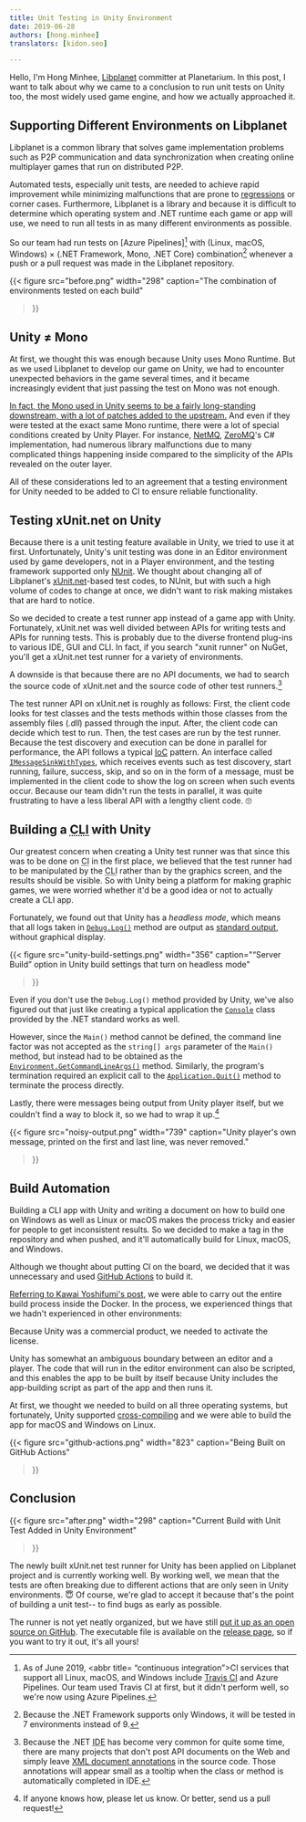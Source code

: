 ```yaml
---
title: Unit Testing in Unity Environment
date: 2019-06-28
authors: [hong.minhee]
translators: [kidon.seo]

---
```



Hello, I'm Hong Minhee, [Libplanet] committer at Planetarium. 
In this post, I want to talk about why we came to a conclusion to run unit tests on Unity too, 
the most widely used game engine, and how we actually approached it.

Supporting Different Environments on Libplanet
---------------------------------------

Libplanet is a common library that solves game implementation problems such as P2P communication and 
data synchronization when creating online multiplayer games that run on distributed P2P.

Automated tests, especially unit tests, are needed to achieve rapid improvement while minimizing malfunctions 
that are prone to [regressions] or corner cases. Furthermore, Libplanet is a library and because it is 
difficult to determine which operating system and .NET runtime each game or app will use, we need to run all 
tests in as many different environments as possible.

So our team had run tests on [Azure Pipelines][^1] with (Linux, macOS, Windows) × (.NET Framework, Mono, .NET Core) 
combination[^2] whenever a push or a pull request was made in the Libplanet repository.

{{< 
figure 
src="before.png" 
width="298" 
caption="The combination of environments tested on each build"
>}}

Unity ≠ Mono
------------

At first, we thought this was enough because Unity uses Mono Runtime. But as we used Libplanet to develop 
our game on Unity, we had to encounter unexpected behaviors in the game several times, and it became increasingly 
evident that just passing the test on Mono was not enough.

[In fact, the Mono used in Unity seems to be a fairly long-standing downstream, with a lot of patches added 
to the upstream.][unity-mono] And even if they were tested at the exact same Mono runtime, there were a lot 
of special conditions created by Unity Player. For instance, [NetMQ], [ZeroMQ]'s C# implementation, had 
numerous library malfunctions due to many complicated things happening inside compared to the simplicity of 
the APIs revealed on the outer layer.

All of these considerations led to an agreement that a testing environment for Unity needed to be added to CI 
to ensure reliable functionality.

Testing xUnit.net on Unity
--------------------------

Because there is a unit testing feature available in Unity, we tried to use it at first. Unfortunately, Unity's 
unit testing was done in an Editor environment used by game developers, not in a Player environment, and the 
testing framework supported only [NUnit]. We thought about changing all of Libplanet's [xUnit.net]-based test 
codes, to NUnit, but with such a high volume of codes to change at once, we didn't want to risk making mistakes 
that are hard to notice.

So we decided to create a test runner app instead of a game app with Unity. Fortunately, xUnit.net was well divided 
between APIs for writing tests and APIs for running tests. This is probably due to the diverse frontend plug-ins to 
various IDE, GUI and CLI. In fact, if you search "xunit runner" on NuGet, you'll get a xUnit.net test runner for a 
variety of environments.

A downside is that because there are no API documents, we had to search the source code of xUnit.net and the source 
code of other test runners.[^3]

The test runner API on xUnit.net is roughly as follows: First, the client code looks for test classes and the tests 
methods within those classes from the assembly files (*.dll*) passed through the input. After, the client code can 
decide which test to run. Then, the test cases are run by the test runner. Because the test discovery and execution 
can be done in parallel for performance, the API follows a typical [<abbr title="inversion of control">IoC</abbr>][IoC] 
pattern. An interface called [`IMessageSinkWithTypes`][IMessageSinkWithTypes], which receives events such as test 
discovery, start running, failure, success, skip, and so on in the form of a message, must be implemented in the client 
code to show the log on screen when such events occur. Because our team didn't run the tests in parallel, it was quite 
frustrating to have a less liberal API with a lengthy client code. 🙄

Building a <abbr title="command-line interface">CLI</abbr> with Unity
----------------------------------------------------------------------

Our greatest concern when creating a Unity test runner was that since this was to be done on 
<abbr title="continuous integration">CI</abbr> in the first place, we believed that the test runner had to be manipulated 
by the <abbr title="command-line interface">CLI</abbr> rather than by the graphics screen, and the results should be 
visible. So with Unity being a platform for making graphic games, we were worried whether it'd be a good idea or not to 
actually create a CLI app.

Fortunately, we found out that Unity has a <dfn>headless mode</dfn>, which means that all logs taken in 
[`Debug.Log()`][Debug.Log] method are output as [standard output][stdout], without graphical display.

{{< 
figure 
src="unity-build-settings.png" 
width="356" 
caption="<q>Server Build</q> option in Unity build settings that turn on headless mode"
>}}

Even if you don't use the `Debug.Log()` method provided by Unity, we've also figured out that just like creating a 
typical application the [`Console`][Console] class provided by the .NET standard works as well.

However, since the `Main()` method cannot be defined, the command line factor was not accepted as the `string[] args`
parameter of the `Main()` method, but instead had to be obtained as the [`Environment.GetCommandLineArgs()`][GetCommandLineArgs] 
method. Similarly, the program's termination required an explicit call to the [`Application.Quit()`][Quit] method to 
terminate the process directly.

Lastly, there were messages being output from Unity player itself, but we couldn't find a way to block it, so we had 
to wrap it up.[^4]

{{< 
figure 
src="noisy-output.png" 
width="739" 
caption="Unity player's own message, printed on the first and last line, was never removed."
>}}

Build Automation
----------------

Building a CLI app with Unity and writing a document on how to build one on Windows as well as Linux or macOS makes 
the process tricky and easier for people to get inconsistent results. So we decided to make a tag in the repository 
and when pushed, and it'll automatically build for Linux, macOS, and Windows.

Although we thought about putting CI on the board, we decided that it was unnecessary and used [GitHub Actions] to build it.

[Referring to Kawai Yoshifumi's post][5], we were able to carry out the entire build process inside the Docker. 
In the process, we experienced things that we hadn't experienced in other environments:

Because Unity was a commercial product, we needed to activate the license.

Unity has somewhat an ambiguous boundary between an editor and a player. The code that will run in the editor environment 
can also be scripted, and this enables the app to be built by itself because Unity includes the app-building script as 
part of the app and then runs it. 

At first, we thought we needed to build on all three operating systems, but fortunately, Unity supported [cross-compiling][6] 
and we were able to build the app for macOS and Windows on Linux.

{{< 
figure 
src="github-actions.png" 
width="823" 
caption="Being Built on GitHub Actions"
>}}

Conclusion
----------

{{< 
figure 
src="after.png" 
width="298" 
caption="Current Build with Unit Test Added in Unity Environment"
>}}

The newly built xUnit.net test runner for Unity has been applied on Libplanet project and is currently working well. 
By working well, we mean that the tests are often breaking due to
different actions that are only seen in Unity environments. 😇 Of course, we're glad to accept it because that's the 
point of building a unit test-- to find bugs as early as possible.

The runner is not yet neatly organized, but we have still [put it up as an open source on GitHub][7]. The executable 
file is available on the [release page][8], so if you want to try it out, it's all yours!

[Libplanet]: https://libplanet.io/
[regressions]: https://en.wikipedia.org/wiki/Software_regression
[Azure Pipelines]: https://dev.azure.com/planetarium/libplanet/_build?definitionId=3
[Travis CI]: https://travis-ci.com/
[unity-mono]: https://github.com/Unity-Technologies/mono
[ZeroMQ]: http://zeromq.org/
[NetMQ]: https://github.com/zeromq/netmq
[NUnit]: https://nunit.org/
[xUnit.net]: https://xunit.net/
[xmldoc]: https://docs.microsoft.com/dotnet/csharp/programming-guide/xmldoc/
[IoC]: https://en.wikipedia.org/wiki/Inversion_of_control
[IMessageSinkWithTypes]: https://github.com/xunit/xunit/blob/2.4.1/src/xunit.runner.utility/Messages/IMessageSinkWithTypes.cs
[Debug.Log]: https://docs.unity3d.com/ScriptReference/Debug.Log.html
[stdout]: https://en.wikipedia.org/wiki/Standard_streams#Standard_output_(stdout)
[Console]: https://docs.microsoft.com/dotnet/api/system.console
[GetCommandLineArgs]: https://docs.microsoft.com/dotnet/api/system.environment.getcommandlineargs
[Quit]: https://docs.unity3d.com/ScriptReference/Application.Quit.html
[GitHub Actions]: https://github.com/features/actions
[5]: https://medium.com/@neuecc/using-circle-ci-to-build-test-make-unitypackage-on-unity-9f9fa2b3adfd
[6]: https://en.wikipedia.org/wiki/Cross_compiler
[7]: https://github.com/planetarium/xunit-unity-runner
[8]: https://github.com/planetarium/xunit-unity-runner/releases


[^1]: As of June 2019, <abbr title= “continuous integration”>CI</abbr> services that support all Linux, macOS, and Windows include [Travis CI] and Azure Pipelines. Our team used Travis CI at first, but it didn't perform well, so we're now using Azure Pipelines. 
[^2]: Because the .NET Framework supports only Windows, it will be tested in 7 environments instead of 9. 
[^3]: Because the .NET <abbr title="integrated development environment">IDE</abbr> has become very common for quite some time, there are many projects that don't post API documents on the Web and simply leave [XML document annotations][xmldoc] in the source code. Those annotations will appear small as a tooltip when the class or method is automatically completed in IDE.
[^4]: If anyone knows how, please let us know. Or better, send us a pull request!
